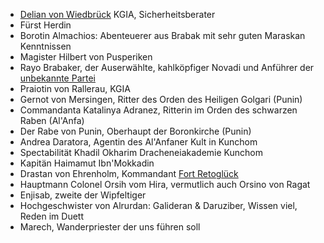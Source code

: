 * [Delian von Wiedbrück](Personen.md#Delian%20von%20Wiedbrück) KGIA, Sicherheitsberater
* Fürst Herdin
* Borotin Almachios: Abenteuerer aus Brabak mit sehr guten Maraskan Kenntnissen
* Magister Hilbert von Pusperiken
* Rayo Brabaker, der Auserwählte, kahlköpfiger Novadi und Anführer der [unbekannte Partei](Pforte%20des%20Grauens/Maraskan.md#unbekannte%20Partei)
* Praiotin von Rallerau, KGIA
* Gernot von Mersingen, Ritter des Orden des Heiligen Golgari (Punin)
* Commandanta Katalinya Adranez, Ritterin im Orden des schwarzen Raben (Al'Anfa)
* Der Rabe von Punin, Oberhaupt der Boronkirche (Punin)
* Andrea Daratora, Agentin des Al'Anfaner Kult in Kunchom
* Spectabilität Khadil Okharim Dracheneiakademie Kunchom
* Kapitän Haimamut Ibn'Mokkadin
* Drastan von Ehrenholm, Kommandant [Fort Retoglück](Pforte%20des%20Grauens/Notizen.md#Fort%20Retoglück)
* Hauptmann Colonel Orsih vom Hira, vermutlich auch Orsino von Ragat
* Enjisab, zweite der Wipfeltiger
* Hochgeschwister von Alrurdan: Galideran & Daruziber, Wissen viel, Reden im Duett
* Marech, Wanderpriester der uns führen soll